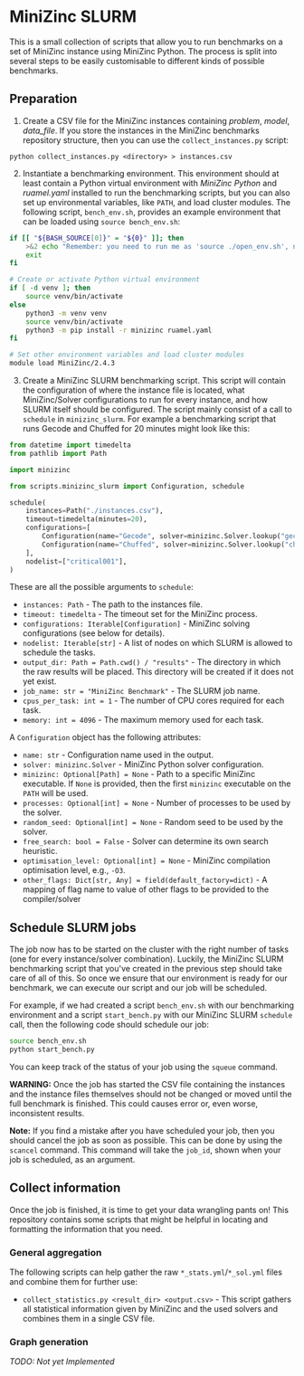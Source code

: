 # MiniZinc SLURM

This is a small collection of scripts that allow you to run benchmarks on a set
of MiniZinc instance using MiniZinc Python. The process is split into several
steps to be easily customisable to different kinds of possible benchmarks.



## Preparation

1. Create a CSV file for the MiniZinc instances containing *problem*, *model*,
   *data_file*. If you store the instances in the MiniZinc benchmarks
   repository structure, then you can use the `collect_instances.py` script:
```
python collect_instances.py <directory> > instances.csv
```
2. Instantiate a benchmarking environment. This environment should at least
   contain a Python virtual environment with *MiniZinc Python* and
   *ruamel.yaml* installed to run the benchmarking scripts, but you can also
   set up environmental variables, like `PATH`, and load cluster modules. The
   following script, `bench_env.sh`, provides an example environment that can
   be loaded using `source bench_env.sh`:
```bash
if [[ "${BASH_SOURCE[0]}" = "${0}" ]]; then
    >&2 echo "Remember: you need to run me as 'source ./open_env.sh', not execute it!"
    exit
fi

# Create or activate Python virtual environment
if [ -d venv ]; then
    source venv/bin/activate
else
    python3 -m venv venv
    source venv/bin/activate
    python3 -m pip install -r minizinc ruamel.yaml
fi

# Set other environment variables and load cluster modules
module load MiniZinc/2.4.3
```
3. Create a MiniZinc SLURM benchmarking script. This script will contain the
   configuration of where the instance file is located, what MiniZinc/Solver
   configurations to run for every instance, and how SLURM itself should be
   configured. The script mainly consist of a call to `schedule` in
   `minizinc_slurm`. For example a benchmarking script that runs Gecode and
   Chuffed for 20 minutes might look like this:

```python
from datetime import timedelta
from pathlib import Path

import minizinc

from scripts.minizinc_slurm import Configuration, schedule

schedule(
    instances=Path("./instances.csv"),
    timeout=timedelta(minutes=20),
    configurations=[
        Configuration(name="Gecode", solver=minizinc.Solver.lookup("gecode")),
        Configuration(name="Chuffed", solver=minizinc.Solver.lookup("chuffed")),
    ],
    nodelist=["critical001"],
)
```

These are all the possible arguments to `schedule`:

- `instances: Path` - The path to the instances file.
- `timeout: timedelta` - The timeout set for the MiniZinc process.
- `configurations: Iterable[Configuration]` - MiniZinc solving configurations
  (see below for details).
- `nodelist: Iterable[str]` - A list of nodes on which SLURM is allowed to
  schedule the tasks.
- `output_dir: Path = Path.cwd() / "results"` - The directory in which the raw
  results will be placed. This directory will be created if it does not yet
  exist.
- `job_name: str = "MiniZinc Benchmark"` - The SLURM job name.
- `cpus_per_task: int = 1` - The number of CPU cores required for each task.
- `memory: int = 4096` - The maximum memory used for each task.

A `Configuration` object has the following attributes:

- `name: str` - Configuration name used in the output.
- `solver: minizinc.Solver` - MiniZinc Python solver configuration.
- `minizinc: Optional[Path] = None` - Path to a specific MiniZinc executable.
  If `None` is provided, then the first `minizinc` executable on the `PATH`
  will be used.
- `processes: Optional[int] = None` - Number of processes to be used by the
  solver.
- `random_seed: Optional[int] = None` - Random seed to be used by the solver.
- `free_search: bool = False` - Solver can determine its own search heuristic.
- `optimisation_level: Optional[int] = None` - MiniZinc compilation optimisation level, e.g., `-O3`.
- `other_flags: Dict[str, Any] = field(default_factory=dict)` - A mapping of
  flag name to value of other flags to be provided to the compiler/solver

## Schedule SLURM jobs

The job now has to be started on the cluster with the right number of tasks
(one for every instance/solver combination). Luckily, the MiniZinc SLURM
benchmarking script that you've created in the previous step should take care
of all of this. So once we ensure that our environment is ready for our
benchmark, we can execute our script and our job will be scheduled.

For example, if we had created a script `bench_env.sh` with our benchmarking
environment and a script `start_bench.py` with our MiniZinc SLURM `schedule`
call, then the following code should schedule our job:
```bash
source bench_env.sh
python start_bench.py
```
You can keep track of the status of your job using the `squeue` command.

**WARNING:** Once the job has started the CSV file containing the instances and
the instance files themselves should not be changed or moved until the full
benchmark is finished. This could causes error or, even worse, inconsistent
results.

**Note:** If you find a mistake after you have scheduled your job, then you
should cancel the job as soon as possible. This can be done by using the
`scancel` command. This command will take the `job_id`, shown when your job is
scheduled, as an argument.

## Collect information

Once the job is finished, it is time to get your data wrangling pants on! This
repository contains some scripts that might be helpful in locating and
formatting the information that you need.

### General aggregation

The following scripts can help gather the raw `*_stats.yml`/`*_sol.yml` files and combine
them for further use:

- `collect_statistics.py <result_dir> <output.csv>` - This script gathers all
  statistical information given by MiniZinc and the used solvers and combines
  them in a single CSV file.

### Graph generation

*TODO: Not yet Implemented*
